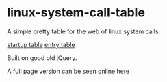 # linux-system-call-table
A simple pretty table for the web of linux system calls.

[startup table](/pictures/syscalls.png)
[entry table](/pictures/syscalls2.png)

Built on good old jQuery.

A full page version can be seen online <a href="http://www.lilbluj.com/js/posts/linux-system-call-table/systable.html">here</a>
